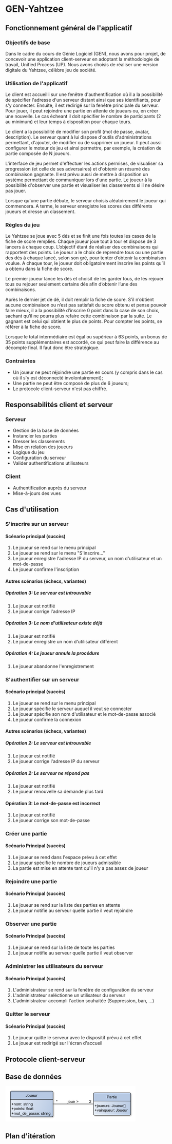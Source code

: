 # GEN-Yahtzee

## Fonctionnement général de l'applicatif

### Objectifs de base
Dans le cadre du cours de Génie Logiciel (GEN), nous avons pour projet, de concevoir une application client-serveur en adoptant la méthodologie de travail, Unified Process (UP). Nous avons choisis de réaliser une version digitale du Yahtzee, célèbre jeu de société.

### Utilisation de l'applicatif
Le client est accueilli sur une fenêtre d'authentification où il a la possibilité de spécifier l'adresse d'un serveur distant ainsi que ses identifiants, pour s'y connecter. Ensuite, il est redirigé sur la fenêtre principale du serveur. Pour jouer, il peut rejoindre une partie en attente de joueurs ou, en créer une nouvelle. Le cas écheant il doit spécifier le nombre de participants (2 au minimum) et leur temps à disposition pour chaque tours.

Le client a la possibilité de modifier son profil (mot de passe, avatar, description). Le serveur quant à lui dispose d'outils d'administrations permettant, d'ajouter, de modifier ou de supprimer un joueur. Il peut aussi configurer le moteur de jeu et ainsi permettre, par exemple, la création de partie composée de N joueurs.

L'interface de jeu permet d'effectuer les actions permises, de visualiser sa progression (et celle de ses adversaires) et d'obtenir un résumé des combinaison gagnante. Il est prévu aussi de mettre à disposition un système permettant de communiquer lors d'une partie. Le joueur à la possibilité d'observer une partie et visualiser les classements si il ne désire pas jouer.

Lorsque qu'une partie débute, le serveur choisis aléatoirement le joueur qui commencera. A terme, le serveur enregistre les scores des différents joueurs et dresse un classement.

### Règles du jeu
Le Yahtzee se joue avec 5 dés et se finit une fois toutes les cases de la fiche de score remplies. Chaque joueur joue tout à tour et dispose de 3 lancers à chaque coup. L’objectif étant de réaliser des combinaisons qui rapportent des points. Le joueur a le choix de reprendre tous ou une partie des dés à chaque lancé, selon son gré, pour tenter d’obtenir la combinaison voulue. A chaque tour, le joueur doit obligatoirement inscrire les points qu’il a obtenu dans la fiche de score.

Le premier joueur lance les dés et choisit de les garder tous, de les rejouer tous ou rejouer seulement certains dés afin d’obtenir l’une des combinaisons. 

Après le dernier jet de dé, il doit remplir la fiche de score. S’il n’obtient aucune combinaison ou n’est pas satisfait du score obtenu et pense pouvoir faire mieux, il a la possibilité d’inscrire 0 point dans la case de son choix, sachant qu’il ne pourra plus refaire cette combinaison par la suite. 
Le gagnant est celui qui obtient le plus de points. 
Pour compter les points, se référer à la fiche de score.

Lorsque le total intermédiaire est égal ou supérieur à 63 points, un bonus de 35 points supplémentaires est accordé, ce qui peut faire la différence au décompte final. Il faut donc être stratégique. 

### Contraintes
* Un joueur ne peut réjoindre une partie en cours (y compris dans le cas où il s'y est déconnecté involontairement);
* Une partie ne peut être composé de plus de 6 joueurs;
* Le protocole client-serveur n'est pas chiffré.

## Responsabilités client et serveur
### Serveur
* Gestion de la base de données
* Instancier les parties
* Dresser les classements
* Mise en relation des joueurs
* Logique du jeu
* Configuration du serveur
* Valider authentifications utilisateurs

### Client
* Authentification auprès du serveur
* Mise-à-jours des vues

## Cas d'utilisation
### S'inscrire sur un serveur
#### Scénario principal (succès)
1. Le joueur se rend sur le menu principal
2. Le joueur se rend sur le menu "S'inscrire..."
3. Le joueur enregistre l'adresse IP du serveur, un nom d'utilisateur et un mot-de-passe
4. Le joueur confirme l'inscription

#### Autres scénarios (échecs, variantes)
##### Opération 3: Le serveur est introuvable
1. Le joueur est notifié
2. Le joueur corrige l'adresse IP

##### Opération 3: Le nom d'utilisateur existe déjà
1. Le joueur est notifié
2. Le joueur enregistre un nom d'utilisateur différent

##### Opération 4: Le joueur annule la procédure
1. Le joueur abandonne l'enregistrement

### S'authentifier sur un serveur
#### Scénario principal (succès)
1. Le joueur se rend sur le menu principal
2. Le joueur spécifie le serveur auquel il veut se connecter
3. Le joueur spécifie son nom d'utilisateur et le mot-de-passe associé
4. Le joueur confirme la connexion

#### Autres scénarios (échecs, variantes)
##### Opération 2: Le serveur est introuvable
1. Le joueur est notifié
2. Le joueur corrige l'adresse IP du serveur

##### Opération 2: Le serveur ne répond pas
1. Le joueur est notifié
2. Le joueur renouvelle sa demande plus tard

#### Opération 3: Le mot-de-passe est incorrect
1. Le joueur est notifié
2. Le joueur corrige son mot-de-passe

### Créer une partie
#### Scénario Principal (succès)
1. Le joueur se rend dans l'espace prévu à cet effet
2. Le joueur spécifie le nombre de joueurs admissible
3. La partie est mise en attente tant qu'il n'y a pas assez de joueur

### Rejoindre une partie
#### Scénario Principal (succès)
1. Le joueur se rend sur la liste des parties en attente
2. Le joueur notifie au serveur quelle partie il veut rejoindre

### Observer une partie
#### Scénario Principal (succès)
1. Le joueur se rend sur la liste de toute les parties
2. Le joueur notifie au serveur quelle partie il veut observer

### Administrer les utilisateurs du serveur
#### Scénario Principal (succès)
1. L'administrateur se rend sur la fenêtre de configuration du serveur
2. L'administrateur seléctionne un utilisateur du serveur
3. L'administrateur accompli l'action souhaitée (Suppression, ban, ...)

### Quitter le serveur
#### Scénario Principal (succès)
1. Le joueur quitte le serveur avec le dispositif prévu à cet effet
2. Le joueur est redirigé sur l'écran d'accueil

## Protocole client-serveur

## Base de données
![Base de données](https://github.com/crabone/GEN-Yahtzee/blob/master/figures/BDD.bmp)

## Plan d'itération
